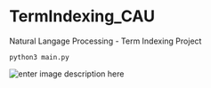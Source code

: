 ﻿# TermIndexing_CAU
Natural Langage Processing - Term Indexing Project

    python3 main.py

![enter image description here](https://upload.wikimedia.org/wikipedia/en/6/69/Emblem_of_Chung-Ang_University.png)
